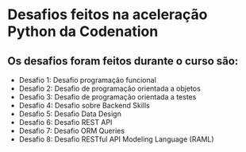 # Desafios feitos na aceleração Python da Codenation

<h2>Os desafios foram feitos durante o curso são:</h2>

   * Desafio 1: Desafio programação funcional <br>
   * Desafio 2: Desafio de programação orientada a objetos <br>
   * Desafio 3: Desafio de programação orientada a testes <br>
   * Desafio 4: Desafio sobre Backend Skills <br>
   * Desafio 5: Desafio Data Design <br>
   * Desafio 6: Desafio REST API <br>
   * Desafio 7: Desafio ORM Queries <br>
   * Desafio 8: Desafio RESTful API Modeling Language (RAML) <br>    

